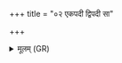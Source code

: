 +++
title = "०२ एकपदी द्विपदी सा"

+++
<details><summary>मूलम् (GR)</summary>

एकपदी द्विपदी सा चतुष्पद्य्  
अष्टापदी नवपदी बभूवुषी ।  
सहस्राक्षरा भुवनस्य पङ्क्तिस्  
त्यस्याः समुद्रा अधि वि क्षरन्ति ॥
</details>